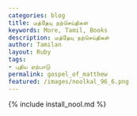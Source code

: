 ```yaml
---  
categories: blog  
title: மத்தேயு நற்செய்திகள்
keywords: More, Tamil, Books  
description: மத்தேயு நற்செய்திகள்
author: Tamilan  
layout: Ruby  
tags:     
- புதிய ஏற்பாடு
permalink: gospel_of_matthew  
featured: /images/noolkal_96_6.png  
---  
```

{% include install_nool.md %}  
